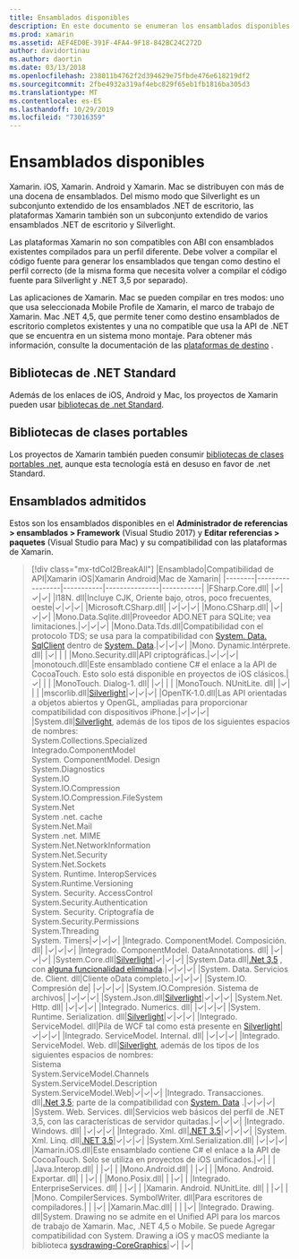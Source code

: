 ```yaml
---
title: Ensamblados disponibles
description: En este documento se enumeran los ensamblados disponibles para su uso en Xamarin. iOS, Xamarin. Android y Xamarin. Mac. También se incluyen vínculos a documentación sobre bibliotecas de .NET Standard y bibliotecas de clases portables.
ms.prod: xamarin
ms.assetid: AEF4ED0E-391F-4FA4-9F18-842BC24C272D
author: davidortinau
ms.author: daortin
ms.date: 03/13/2018
ms.openlocfilehash: 238011b4762f2d394629e75fbde476e618219df2
ms.sourcegitcommit: 2fbe4932a319af4ebc829f65eb1fb1816ba305d3
ms.translationtype: MT
ms.contentlocale: es-ES
ms.lasthandoff: 10/29/2019
ms.locfileid: "73016359"
---
```

# <a name="available-assemblies"></a>Ensamblados disponibles

Xamarin. iOS, Xamarin. Android y Xamarin. Mac se distribuyen con más de una docena de ensamblados. Del mismo modo que Silverlight es un subconjunto extendido de los ensamblados .NET de escritorio, las plataformas Xamarin también son un subconjunto extendido de varios ensamblados .NET de escritorio y Silverlight.

Las plataformas Xamarin no son compatibles con ABI con ensamblados existentes compilados para un perfil diferente. Debe volver a compilar el código fuente para generar los ensamblados que tengan como destino el perfil correcto (de la misma forma que necesita volver a compilar el código fuente para Silverlight y .NET 3,5 por separado).

Las aplicaciones de Xamarin. Mac se pueden compilar en tres modos: uno que usa seleccionada Mobile Profile de Xamarin, el marco de trabajo de Xamarin. Mac .NET 4,5, que permite tener como destino ensamblados de escritorio completos existentes y una no compatible que usa la API de .NET que se encuentra en un sistema mono montaje. Para obtener más información, consulte la documentación de las [plataformas de destino](~/mac/platform/target-framework.md) .

## <a name="net-standard-libraries"></a>Bibliotecas de .NET Standard

Además de los enlaces de iOS, Android y Mac, los proyectos de Xamarin pueden usar [bibliotecas de .net Standard](~/cross-platform/app-fundamentals/net-standard.md).

## <a name="portable-class-libraries"></a>Bibliotecas de clases portables

Los proyectos de Xamarin también pueden consumir [bibliotecas de clases portables .net](~/cross-platform/app-fundamentals/pcl.md), aunque esta tecnología está en desuso en favor de .net Standard.

## <a name="supported-assemblies"></a>Ensamblados admitidos

Estos son los ensamblados disponibles en el **Administrador de referencias > ensamblados > Framework** (Visual Studio 2017) y **Editar referencias > paquetes** (Visual Studio para Mac) y su compatibilidad con las plataformas de Xamarin.

> [!div class="mx-tdCol2BreakAll"]
> |Ensamblado|Compatibilidad de API|Xamarin iOS|Xamarin Android|Mac de Xamarin|
> |--------|-----------------|-----------|---------------|-----------|
> |FSharp.Core.dll| |✓|✓|✓|
> |l18N. dll|Incluye CJK, Oriente bajo, otros, poco frecuentes, oeste|✓|✓|✓|
> |Microsoft.CSharp.dll| |✓|✓|✓|
> |Mono.CSharp.dll| |✓|✓|✓|
> |Mono.Data.Sqlite.dll|Proveedor ADO.NET para SQLite; vea limitaciones.|✓|✓|✓|
> |Mono.Data.Tds.dll|Compatibilidad con el protocolo TDS; se usa para la compatibilidad con [System. Data. SqlClient](xref:System.Data.SqlClient) dentro de [System. Data](xref:System.Data).|✓|✓|✓|
> |Mono. Dynamic. &#8203;Intérprete. dll| |✓| | |
> |Mono.Security.dll|API criptográficas.|✓|✓|✓|
> |monotouch.dll|Este ensamblado contiene C# el enlace a la API de CocoaTouch. Esto solo está disponible en proyectos de iOS clásicos.|✓| | |
> |MonoTouch. &#8203;Dialog-1. dll| |✓| | |
> |MonoTouch. &#8203;NUnitLite. dll| |✓| | |
> |mscorlib.dll|[Silverlight](https://msdn.microsoft.com/library/cc838194(VS.95).aspx)|✓|✓|✓|
> |OpenTK-1.0.dll|Las API orientadas a objetos abiertos y OpenGL, ampliadas para proporcionar compatibilidad con dispositivos iPhone.|✓|✓|✓|
> |System.dll|[Silverlight](https://msdn.microsoft.com/library/cc838194(VS.95).aspx), además de los tipos de los siguientes espacios de nombres:<br />System.Collections.Specialized<br />Integrado. &#8203;ComponentModel<br />System. ComponentModel. Design<br />System.Diagnostics<br />System.IO<br />System.IO.Compression<br />System.IO.Compression.FileSystem<br />System.Net<br />System .net. cache<br />System.Net.Mail<br />System .net. MIME<br />System.Net. &#8203;NetworkInformation<br />System.Net.Security<br />System.Net.Sockets<br />System. Runtime. &#8203;InteropServices<br />System.Runtime.Versioning<br />System. Security. &#8203;AccessControl<br />System.Security.Authentication<br />System. Security. &#8203;Criptografía de<br />System.Security.Permissions<br />System.Threading<br />System. Timers|✓|✓|✓|
> |Integrado. &#8203;ComponentModel. &#8203;Composición. dll| |✓|✓|✓|
> |Integrado. &#8203;ComponentModel. &#8203;DataAnnotations. dll| |✓|✓|✓|
> |System.Core.dll|[Silverlight](https://msdn.microsoft.com/library/cc838194(VS.95).aspx)|✓|✓|✓|
> |System.Data.dll|[.Net 3,5](https://msdn.microsoft.com/library/ms229335.aspx) , con [alguna funcionalidad eliminada](~/ios/data-cloud/system.data.md).|✓|✓|✓|
> |System. Data. &#8203;Servicios de. &#8203;Client. dll|Cliente oData completo.|✓|✓|✓|
> |System.IO. &#8203;Compresión de| |✓|✓|✓|
> |System.IO. &#8203;Compresión. &#8203;Sistema de archivos| |✓|✓|✓|
> |System.Json.dll|[Silverlight](https://msdn.microsoft.com/library/cc838194(VS.95).aspx)|✓|✓|✓|
> |System.Net. &#8203;Http. dll| |✓|✓|✓|
> |Integrado. &#8203;Numerics. dll| |✓|✓|✓|
> |System. Runtime. &#8203;Serialization. dll|[Silverlight](https://msdn.microsoft.com/library/cc838194(VS.95).aspx)|✓|✓|✓|
> |Integrado. &#8203;ServiceModel. dll|Pila de WCF tal como está presente en [Silverlight](https://msdn.microsoft.com/library/cc838194(VS.95).aspx)|✓|✓|✓|
> |Integrado. &#8203;ServiceModel. &#8203;Internal. dll| |✓|✓|✓|
> |Integrado. &#8203;ServiceModel. &#8203;Web. dll|[Silverlight](https://msdn.microsoft.com/library/cc838194(VS.95).aspx), además de los tipos de los siguientes espacios de nombres: <br />Sistema<br />System.ServiceModel.Channels<br />System.ServiceModel.Description<br />System.ServiceModel.Web|✓|✓|✓|
> |Integrado. &#8203;Transacciones. dll|[.Net 3,5](https://msdn.microsoft.com/library/ms229335.aspx); parte de la compatibilidad con [System. Data](~/ios/data-cloud/system.data.md) .|✓|✓|✓|
> |System. Web. &#8203;Services. dll|Servicios web básicos del perfil de .NET 3,5, con las características de servidor quitadas.|✓|✓|✓|
> |Integrado. &#8203;Windows. dll| |✓|✓|✓|
> |Integrado. &#8203;Xml. dll|[.NET 3.5](https://msdn.microsoft.com/library/ms229335.aspx)|✓|✓|✓|
> |System. Xml. &#8203;Linq. dll|[.NET 3.5](https://msdn.microsoft.com/library/ms229335.aspx)|✓|✓|✓|
> |System.Xml.Serialization.dll| |✓|✓|✓|
> |Xamarin.iOS.dll|Este ensamblado contiene C# el enlace a la API de CocoaTouch. Solo se utiliza en proyectos de iOS unificados.|✓| | |
> |Java.Interop.dll| | |✓| |
> |Mono.Android.dll| | |✓| |
> |Mono. Android. &#8203;Exportar. dll| | |✓| |
> |Mono.Posix.dll| | |✓| |
> |Integrado. &#8203;EnterpriseServices. dll| | |✓| |
> |Xamarin. Android. &#8203;NUnitLite. dll| | |✓| |
> |Mono. CompilerServices. &#8203;SymbolWriter. dll|Para escritores de compiladores.| | |✓|
> |Xamarin.Mac.dll| | | |✓|
> |Integrado. &#8203;Drawing. dll|System. Drawing no se admite en el Unified API para los marcos de trabajo de Xamarin. Mac, .NET 4,5 o Mobile. Se puede Agregar compatibilidad con System. Drawing a iOS y macOS mediante la biblioteca [sysdrawing-CoreGraphics](https://github.com/mono/sysdrawing-coregraphics)|✓| |✓|
